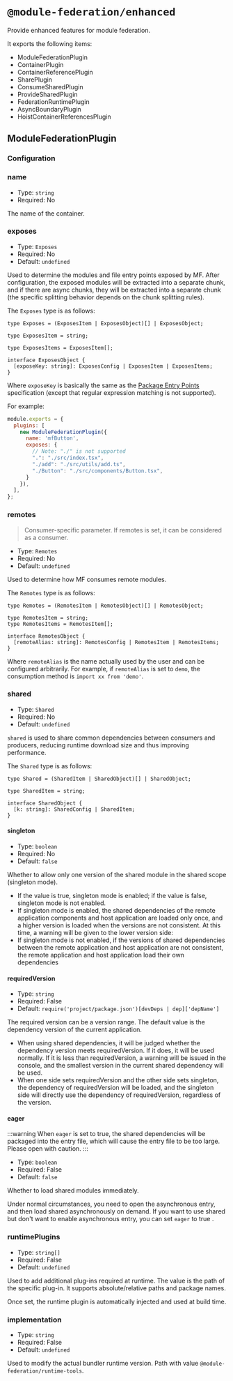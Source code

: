 # `@module-federation/enhanced`

Provide enhanced features for module federation.

It exports the following items:

* ModuleFederationPlugin
* ContainerPlugin
* ContainerReferencePlugin
* SharePlugin
* ConsumeSharedPlugin
* ProvideSharedPlugin
* FederationRuntimePlugin
* AsyncBoundaryPlugin
* HoistContainerReferencesPlugin

## ModuleFederationPlugin

### Configuration

### name

- Type: `string`
- Required: No

The name of the container.

### exposes

- Type: `Exposes`
- Required: No
- Default: `undefined`

Used to determine the modules and file entry points exposed by MF. After configuration, the exposed modules will be extracted into a separate chunk, and if there are async chunks, they will be extracted into a separate chunk (the specific splitting behavior depends on the chunk splitting rules).

The `Exposes` type is as follows:

```tsx
type Exposes = (ExposesItem | ExposesObject)[] | ExposesObject;

type ExposesItem = string;

type ExposesItems = ExposesItem[];

interface ExposesObject {
  [exposeKey: string]: ExposesConfig | ExposesItem | ExposesItems;
}
```

Where `exposeKey` is basically the same as the [Package Entry Points](https://nodejs.org/api/packages.html#package-entry-points) specification (except that regular expression matching is not supported).

For example:

```jsx
module.exports = {
  plugins: [
    new ModuleFederationPlugin({
      name: 'mfButton',
      exposes: {
        // Note: "./" is not supported
        ".": "./src/index.tsx",
        "./add": "./src/utils/add.ts",
        "./Button": "./src/components/Button.tsx",
      }
    }),
  ],
};
```

### remotes

> Consumer-specific parameter. If remotes is set, it can be considered as a consumer.

- Type: `Remotes`
- Required: No
- Default: `undefined`

Used to determine how MF consumes remote modules.

The `Remotes` type is as follows:

```tsx
type Remotes = (RemotesItem | RemotesObject)[] | RemotesObject;

type RemotesItem = string;
type RemotesItems = RemotesItem[];

interface RemotesObject {
  [remoteAlias: string]: RemotesConfig | RemotesItem | RemotesItems;
}
```

Where `remoteAlias` is the name actually used by the user and can be configured arbitrarily. For example, if `remoteAlias` is set to `demo`, the consumption method is `import xx from 'demo'`.

### shared

- Type: `Shared`
- Required: No
- Default: `undefined`


`shared` is used to share common dependencies between consumers and producers, reducing runtime download size and thus improving performance. 

The `Shared` type is as follows:

```tsx
type Shared = (SharedItem | SharedObject)[] | SharedObject;

type SharedItem = string;

interface SharedObject {
  [k: string]: SharedConfig | SharedItem;
}
```

#### singleton

- Type: `boolean`
- Required: No
- Default: `false`

Whether to allow only one version of the shared module in the shared scope (singleton mode).

- If the value is true, singleton mode is enabled; if the value is false, singleton mode is not enabled.
- If singleton mode is enabled, the shared dependencies of the remote application components and host application are loaded only once, and a higher version is loaded when the versions are not consistent. At this time, a warning will be given to the lower version side:
- If singleton mode is not enabled, if the versions of shared dependencies between the remote application and host application are not consistent, the remote application and host application load their own dependencies

#### requiredVersion

- Type: `string`
- Required: False
- Default: `require('project/package.json')[devDeps | dep]['depName']`

The required version can be a version range. The default value is the dependency version of the current application.

- When using shared dependencies, it will be judged whether the dependency version meets requiredVersion. If it does, it will be used normally. If it is less than requiredVersion, a warning will be issued in the console, and the smallest version in the current shared dependency will be used.
- When one side sets requiredVersion and the other side sets singleton, the dependency of requiredVersion will be loaded, and the singleton side will directly use the dependency of requiredVersion, regardless of the version.

#### eager
:::warning
When `eager` is set to true, the shared dependencies will be packaged into the entry file, which will cause the entry file to be too large. Please open with caution.
:::

- Type: `boolean`
- Required: False
- Default: `false`

Whether to load shared modules immediately.

Under normal circumstances, you need to open the asynchronous entry, and then load shared asynchronously on demand. If you want to use shared but don't want to enable asynchronous entry, you can set `eager` to true .

### runtimePlugins

- Type: `string[]`
- Required: False
- Default: `undefined`

Used to add additional plug-ins required at runtime. The value is the path of the specific plug-in. It supports absolute/relative paths and package names.

Once set, the runtime plugin is automatically injected and used at build time.

### implementation

- Type: `string`
- Required: False
- Default: `undefined`

Used to modify the actual bundler runtime version. Path with value `@module-federation/runtime-tools`.
